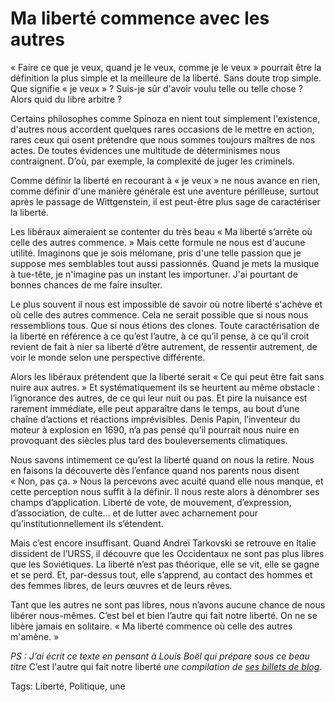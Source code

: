 # Ma liberté commence avec les autres

« Faire ce que je veux, quand je le veux, comme je le veux » pourrait être la définition la plus simple et la meilleure de la liberté. Sans doute trop simple. Que signifie « je veux » ? Suis-je sûr d'avoir voulu telle ou telle chose ? Alors quid du libre arbitre ?

Certains philosophes comme Spinoza en nient tout simplement l'existence, d'autres nous accordent quelques rares occasions de le mettre en action, rares ceux qui osent prétendre que nous sommes toujours maîtres de nos actes. De toutes évidences une multitude de déterminismes nous contraignent. D’où, par exemple, la complexité de juger les criminels.

Comme définir la liberté en recourant à « je veux » ne nous avance en rien, comme définir d'une manière générale est une aventure périlleuse, surtout après le passage de Wittgenstein, il est peut-être plus sage de caractériser la liberté.

Les libéraux aimeraient se contenter du très beau « Ma liberté s’arrête où celle des autres commence. » Mais cette formule ne nous est d'aucune utilité. Imaginons que je sois mélomane, pris d'une telle passion que je suppose mes semblables tout aussi passionnés. Quand je mets la musique à tue-tête, je n'imagine pas un instant les importuner. J'ai pourtant de bonnes chances de me faire insulter.

Le plus souvent il nous est impossible de savoir où notre liberté s'achève et où celle des autres commence. Cela ne serait possible que si nous nous ressemblions tous. Que si nous étions des clones. Toute caractérisation de la liberté en référence à ce qu’est l’autre, à ce qu’il pense, à ce qu’il croit revient de fait à nier sa liberté d’être autrement, de ressentir autrement, de voir le monde selon une perspective différente.

Alors les libéraux prétendent que la liberté serait « Ce qui peut être fait sans nuire aux autres. » Et systématiquement ils se heurtent au même obstacle : l’ignorance des autres, de ce qui leur nuit ou pas. Et pire la nuisance est rarement immédiate, elle peut apparaître dans le temps, au bout d’une chaîne d’actions et réactions imprévisibles. Denis Papin, l’inventeur du moteur à explosion en 1690, n’a pas pensé qu’il pourrait nous nuire en provoquant des siècles plus tard des bouleversements climatiques.

Nous savons intimement ce qu’est la liberté quand on nous la retire. Nous en faisons la découverte dès l’enfance quand nos parents nous disent « Non, pas ça. » Nous la percevons avec acuité quand elle nous manque, et cette perception nous suffit à la définir. Il nous reste alors à dénombrer ses champs d’application. Liberté de vote, de mouvement, d’expression, d’association, de culte… et de lutter avec acharnement pour qu’institutionnellement ils s’étendent.

Mais c’est encore insuffisant. Quand Andreï Tarkovski se retrouve en Italie dissident de l’URSS, il découvre que les Occidentaux ne sont pas plus libres que les Soviétiques. La liberté n’est pas théorique, elle se vit, elle se gagne et se perd. Et, par-dessus tout, elle s’apprend, au contact des hommes et des femmes libres, de leurs œuvres et de leurs rêves.

Tant que les autres ne sont pas libres, nous n’avons aucune chance de nous libérer nous-mêmes. C’est bel et bien l’autre qui fait notre liberté. On ne se libère jamais en solitaire. « Ma liberté commence où celle des autres m'amène. »

*PS : J’ai écrit ce texte en pensant à Louis Boël qui prépare sous ce beau titre* C’est l'autre qui fait notre liberté *une compilation de [ses billets de blog](http://candido4press.wordpress.com/).*

Tags: Liberté, Politique, une